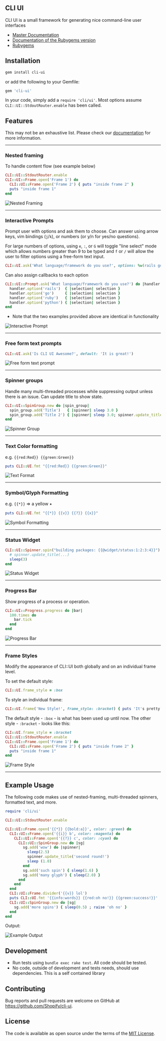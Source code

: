 CLI UI
---

CLI UI is a small framework for generating nice command-line user interfaces

- [Master Documentation](http://www.rubydoc.info/github/Shopify/cli-ui/master/CLI/UI)
- [Documentation of the Rubygems version](http://www.rubydoc.info/gems/cli-ui/)
- [Rubygems](https://rubygems.org/gems/cli-ui)

## Installation

```bash
gem install cli-ui
```

or add the following to your Gemfile:

```ruby
gem 'cli-ui'
```

In your code, simply add a `require 'cli/ui'`. Most options assume `CLI::UI::StdoutRouter.enable` has been called.

## Features

This may not be an exhaustive list. Please check our [documentation](http://www.rubydoc.info/github/Shopify/cli-ui/main/CLI/UI) for more information.

---

### Nested framing
To handle content flow (see example below)

```ruby
CLI::UI::StdoutRouter.enable
CLI::UI::Frame.open('Frame 1') do
  CLI::UI::Frame.open('Frame 2') { puts "inside frame 2" }
  puts "inside frame 1"
end
```

![Nested Framing](https://user-images.githubusercontent.com/3074765/33799861-cb5dcb5c-dd01-11e7-977e-6fad38cee08c.png)

---

### Interactive Prompts
Prompt user with options and ask them to choose. Can answer using arrow keys, vim bindings (`j`/`k`), or numbers  (or y/n for yes/no questions).

For large numbers of options, using `e`, `:`, or `G` will toggle "line select" mode which allows numbers greater than 9 to be typed and
`f` or `/` will allow the user to filter options using a free-form text input.

```ruby
CLI::UI.ask('What language/framework do you use?', options: %w(rails go ruby python))
```

Can also assign callbacks to each option

```ruby
CLI::UI::Prompt.ask('What language/framework do you use?') do |handler|
  handler.option('rails')  { |selection| selection }
  handler.option('go')     { |selection| selection }
  handler.option('ruby')   { |selection| selection }
  handler.option('python') { |selection| selection }
end
```

* Note that the two examples provided above are identical in functionality

![Interactive Prompt](https://user-images.githubusercontent.com/3074765/33797984-0ebb5e64-dcdf-11e7-9e7e-7204f279cece.gif)

---

### Free form text prompts

```ruby
CLI::UI.ask('Is CLI UI Awesome?', default: 'It is great!')
```

  ![Free form text prompt](https://user-images.githubusercontent.com/3074765/33799822-47f23302-dd01-11e7-82f3-9072a5a5f611.png)

---

### Spinner groups
Handle many multi-threaded processes while suppressing output unless there is an issue. Can update title to show state.

```ruby
CLI::UI::SpinGroup.new do |spin_group|
  spin_group.add('Title')   { |spinner| sleep 3.0 }
  spin_group.add('Title 2') { |spinner| sleep 3.0; spinner.update_title('New Title'); sleep 3.0 }
end
```

![Spinner Group](https://user-images.githubusercontent.com/3074765/33798295-d94fd822-dce3-11e7-819b-43e5502d490e.gif)

---

### Text Color formatting
e.g. `{{red:Red}} {{green:Green}}`

```ruby
puts CLI::UI.fmt "{{red:Red}} {{green:Green}}"
```

![Text Format](https://user-images.githubusercontent.com/3074765/33799827-6d0721a2-dd01-11e7-9ab5-c3d455264afe.png)

---

### Symbol/Glyph Formatting
e.g. `{{*}}` => a yellow ⭑

```ruby
puts CLI::UI.fmt "{{*}} {{v}} {{?}} {{x}}"
```

![Symbol Formatting](https://user-images.githubusercontent.com/3074765/33799847-9ec03fd0-dd01-11e7-93f7-5f5cc540e61e.png)

---

### Status Widget

```ruby
CLI::UI::Spinner.spin("building packages: {{@widget/status:1:2:3:4}}") do |spinner|
  # spinner.update_title(...)
  sleep(3)
end
```

![Status Widget](https://user-images.githubusercontent.com/1284/61405142-11042580-a8a7-11e9-9885-46ba44c46358.gif)

---

### Progress Bar

Show progress of a process or operation.

```ruby
CLI::UI::Progress.progress do |bar|
  100.times do
    bar.tick
  end
end
```

![Progress Bar](https://user-images.githubusercontent.com/3074765/33799794-cc4c940e-dd00-11e7-9bdc-90f77ec9167c.gif)

---

### Frame Styles

Modify the appearance of CLI::UI both globally and on an individual frame level.

To set the default style:

```ruby
CLI::UI.frame_style = :box
```

To style an individual frame:

```ruby
CLI::UI.frame('New Style!', frame_style: :bracket) { puts 'It's pretty cool!' }
```

The default style - `:box` - is what has been used up until now.  The other style - `:bracket` - looks like this:

```ruby
CLI::UI.frame_style = :bracket
CLI::UI::StdoutRouter.enable
CLI::UI::Frame.open('Frame 1') do
  CLI::UI::Frame.open('Frame 2') { puts "inside frame 2" }
  puts "inside frame 1"
end
```

![Frame Style](https://user-images.githubusercontent.com/315948/65287373-9a82de80-db08-11e9-94fb-20f4b7561c07.png)

---

## Example Usage

The following code makes use of nested-framing, multi-threaded spinners, formatted text, and more.

```ruby
require 'cli/ui'

CLI::UI::StdoutRouter.enable

CLI::UI::Frame.open('{{*}} {{bold:a}}', color: :green) do
  CLI::UI::Frame.open('{{i}} b', color: :magenta) do
    CLI::UI::Frame.open('{{?}} c', color: :cyan) do
      CLI::UI::SpinGroup.new do |sg|
        sg.add('wow') do |spinner|
          sleep(2.5)
          spinner.update_title('second round!')
          sleep (1.0)
        end
        sg.add('such spin') { sleep(1.6) }
        sg.add('many glyph') { sleep(2.0) }
      end
    end
  end
  CLI::UI::Frame.divider('{{v}} lol')
  puts CLI::UI.fmt '{{info:words}} {{red:oh no!}} {{green:success!}}'
  CLI::UI::SpinGroup.new do |sg|
    sg.add('more spins') { sleep(0.5) ; raise 'oh no' }
  end
end
```

Output:

![Example Output](https://user-images.githubusercontent.com/3074765/33797758-7a54c7cc-dcdb-11e7-918e-a47c9689f068.gif)

## Development

- Run tests using `bundle exec rake test`. All code should be tested.
- No code, outside of development and tests needs, should use dependencies. This is a self contained library

## Contributing

Bug reports and pull requests are welcome on GitHub at https://github.com/Shopify/cli-ui.

## License

The code is available as open source under the terms of the [MIT License](http://opensource.org/licenses/MIT).
